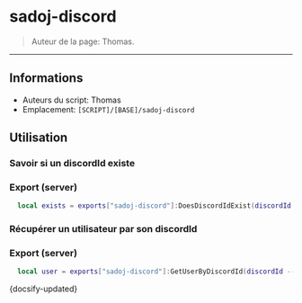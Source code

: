 # sadoj-discord

> Auteur de la page: Thomas.

---

## Informations

* Auteurs du script: Thomas
* Emplacement: `[SCRIPT]/[BASE]/sadoj-discord`


## Utilisation


### Savoir si un discordId existe
<!-- tabs:start -->
### **Export (server)**
```lua
  local exists = exports["sadoj-discord"]:DoesDiscordIdExist(discordId --[[ string ]])
```
<!-- tabs:end -->


### Récupérer un utilisateur par son discordId
<!-- tabs:start -->
### **Export (server)**
```lua
  local user = exports["sadoj-discord"]:GetUserByDiscordId(discordId --[[ string ]])
```
<!-- tabs:end -->

{docsify-updated}